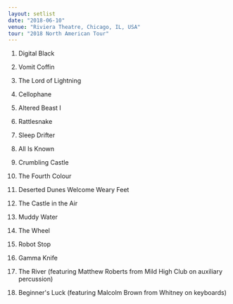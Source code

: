 ```yaml
---
layout: setlist
date: "2018-06-10"
venue: "Riviera Theatre, Chicago, IL, USA"
tour: "2018 North American Tour"
---
```



 1. Digital Black

 2. Vomit Coffin

 3. The Lord of Lightning

 4. Cellophane

 5. Altered Beast I

 6. Rattlesnake

 7. Sleep Drifter

 8. All Is Known

 9. Crumbling Castle

10. The Fourth Colour

11. Deserted Dunes Welcome Weary Feet

12. The Castle in the Air

13. Muddy Water

14. The Wheel

15. Robot Stop

16. Gamma Knife

17. The River
    (featuring Matthew Roberts from Mild High Club on auxiliary percussion)

18. Beginner's Luck
    (featuring Malcolm Brown from Whitney on keyboards)


